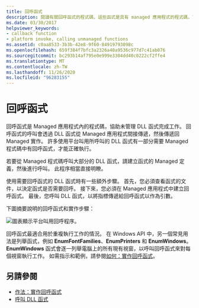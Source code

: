 ```yaml
---
title: 回呼函式
description: 閱讀有關回呼函式的程式碼，這些函式是具有 managed 應用程式的程式碼，可協助非受控 DLL 函式完成工作。
ms.date: 03/30/2017
helpviewer_keywords:
- callback function
- platform invoke, calling unmanaged functions
ms.assetid: c0aa8533-3b3b-42e8-9f60-84919793098c
ms.openlocfilehash: 659f384f7bfc3a2326a40a9536c977d7c41ab076
ms.sourcegitcommit: bc293b14af795e0e999e3304dd40c0222cf2ffe4
ms.translationtype: MT
ms.contentlocale: zh-TW
ms.lasthandoff: 11/26/2020
ms.locfileid: "96283155"
---
```

# <a name="callback-functions"></a>回呼函式

回呼函式是 Managed 應用程式內的程式碼，協助未管理 DLL 函式完成工作。 回呼函式的呼叫會透過 DLL 函式從 Managed 應用程式間接傳遞，然後傳遞回 Managed 實作。 許多使用平台叫用所呼叫的 DLL 函式有一部分需要 Managed 程式碼中有回呼函式，才能正確執行。  
  
 若要從 Managed 程式碼呼叫大部分的 DLL 函式，請建立函式的 Managed 定義，然後進行呼叫。 此程序相當直接明瞭。  
  
 使用需要回呼函式的 DLL 函式時有一些額外步驟。 首先，您必須查看函式的文件，以決定函式是否需要回呼。 接下來，您必須在 Managed 應用程式中建立回呼函式。 最後，您呼叫 DLL 函式，以將指標傳遞給回呼函式以作為引數。

 下圖摘要說明的回呼函式和實作步驟：  
  
 ![圖表顯示平台叫用回呼程序。](./media/callback-functions/platform-invoke-callback-process.gif)  
  
 回呼函式最適合用於重複執行工作的情況。 在 Windows API 中，另一個常見用法是列舉函式，例如 **EnumFontFamilies**、**EnumPrinters** 和 **EnumWindows**。 **EnumWindows** 函式會逐一列舉電腦上的所有現有視窗，以呼叫回呼函式來對每個視窗執行工作。 如需指示和範例，請參閱[如何：實作回呼函式](how-to-implement-callback-functions.md)。  
  
## <a name="see-also"></a>另請參閱

- [作法：實作回呼函式](how-to-implement-callback-functions.md)
- [呼叫 DLL 函式](calling-a-dll-function.md)
